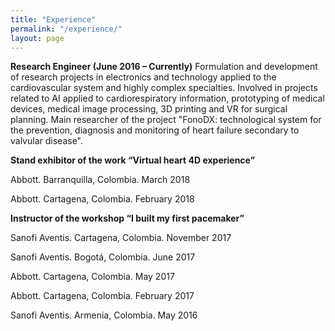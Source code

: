 ```yaml
---
title: "Experience"
permalink: "/experience/"
layout: page
---
```


**Research Engineer (June 2016 – Currently)**
Formulation and development of research projects in electronics and technology applied to the cardiovascular system and highly complex specialties. Involved in projects related to AI applied to cardiorespiratory information, prototyping of medical devices, medical image processing, 3D printing and VR for surgical planning.
Main researcher of the project "FonoDX: technological system for the prevention, diagnosis and monitoring of heart failure secondary to valvular disease".

**Stand exhibitor of the work “Virtual heart 4D experience”**

Abbott. Barranquilla, Colombia.
March 2018

Abbott. Cartagena, Colombia.
February 2018

**Instructor of the workshop “I built my first pacemaker”**

Sanofi Aventis. Cartagena, Colombia.
November 2017

Sanofi Aventis. Bogotá, Colombia.
June 2017

Abbott. Cartagena, Colombia.
May 2017

Abbott. Cartagena, Colombia.
February 2017

Sanofi Aventis. Armenia, Colombia.
May 2016

